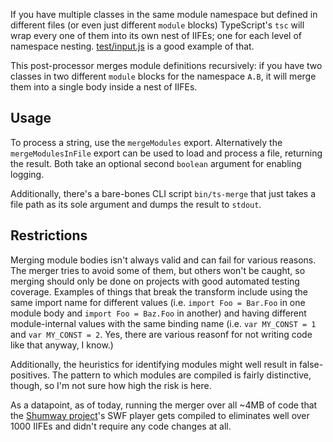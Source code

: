 If you have multiple classes in the same module namespace but defined in different files (or even just different `module` blocks) TypeScript's `tsc` will wrap every one of them into its own nest of IIFEs; one for each level of namespace nesting. [test/input.js](test/input.js) is a good example of that.

This post-processor merges module definitions recursively: if you have two classes in two different `module` blocks for the namespace `A.B`, it will merge them into a single body inside a nest of IIFEs.

## Usage

To process a string, use the `mergeModules` export. Alternatively the `mergeModulesInFile` export can be used to load and process a file, returning the result. Both take an optional second `boolean` argument for enabling logging.

Additionally, there's a bare-bones CLI script `bin/ts-merge` that just takes a file path as its sole argument and dumps the result to `stdout`.

## Restrictions
Merging module bodies isn't always valid and can fail for various reasons. The merger tries to avoid some of them, but others won't be caught, so merging should only be done on projects with good automated testing coverage. Examples of things that break the transform include using the same import name for different values (i.e. `import Foo = Bar.Foo` in one module body and `import Foo = Baz.Foo` in another) and having different module-internal values with the same binding name (i.e. `var MY_CONST = 1` and `var MY_CONST = 2`. Yes, there are various reasonf for not writing code like that anyway, I know.)

Additionally, the heuristics for identifying modules might well result in false-positives. The pattern to which modules are compiled is fairly distinctive, though, so I'm not sure how high the risk is here.

As a datapoint, as of today, running the merger over all ~4MB of code that the [Shumway project](http://areweflashyet.com/)'s SWF player gets compiled to eliminates well over 1000 IIFEs and didn't require any code changes at all.